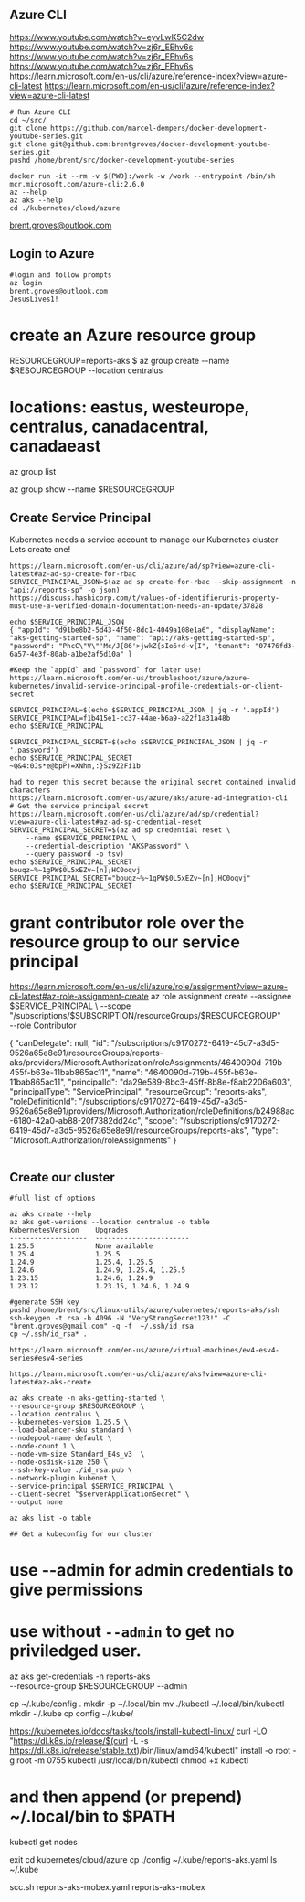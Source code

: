 ## Azure CLI
https://www.youtube.com/watch?v=eyvLwK5C2dw
https://www.youtube.com/watch?v=zj6r_EEhv6s
https://www.youtube.com/watch?v=zj6r_EEhv6s
https://www.youtube.com/watch?v=zj6r_EEhv6s
https://learn.microsoft.com/en-us/cli/azure/reference-index?view=azure-cli-latest
https://learn.microsoft.com/en-us/cli/azure/reference-index?view=azure-cli-latest

```
# Run Azure CLI
cd ~/src/
git clone https://github.com/marcel-dempers/docker-development-youtube-series.git
git clone git@github.com:brentgroves/docker-development-youtube-series.git
pushd /home/brent/src/docker-development-youtube-series

docker run -it --rm -v ${PWD}:/work -w /work --entrypoint /bin/sh mcr.microsoft.com/azure-cli:2.6.0
az --help
az aks --help
cd ./kubernetes/cloud/azure

```
brent.groves@outlook.com
## Login to Azure

```
#login and follow prompts
az login 
brent.groves@outlook.com
JesusLives1!
```
# create an Azure resource group
RESOURCEGROUP=reports-aks
$ az group create --name $RESOURCEGROUP --location centralus
# locations: eastus, westeurope, centralus, canadacentral, canadaeast

az group list

az group show --name $RESOURCEGROUP

## Create Service Principal

Kubernetes needs a service account to manage our Kubernetes cluster </br>
Lets create one! </br>

```
https://learn.microsoft.com/en-us/cli/azure/ad/sp?view=azure-cli-latest#az-ad-sp-create-for-rbac
SERVICE_PRINCIPAL_JSON=$(az ad sp create-for-rbac --skip-assignment -n "api://reports-sp" -o json)
https://discuss.hashicorp.com/t/values-of-identifieruris-property-must-use-a-verified-domain-documentation-needs-an-update/37828

echo $SERVICE_PRINCIPAL_JSON
{ "appId": "d91be8b2-5d43-4f50-8dc1-4049a108e1a6", "displayName": "aks-getting-started-sp", "name": "api://aks-getting-started-sp", "password": "PhcC\"V\"'Mc/J{86'>jwkZ{sIo6+d~v{I", "tenant": "07476fd3-6a57-4e3f-80ab-a1be2af5d10a" }

#Keep the `appId` and `password` for later use!
https://learn.microsoft.com/en-us/troubleshoot/azure/azure-kubernetes/invalid-service-principal-profile-credentials-or-client-secret

SERVICE_PRINCIPAL=$(echo $SERVICE_PRINCIPAL_JSON | jq -r '.appId')
SERVICE_PRINCIPAL=f1b415e1-cc37-44ae-b6a9-a22f1a31a48b
echo $SERVICE_PRINCIPAL

SERVICE_PRINCIPAL_SECRET=$(echo $SERVICE_PRINCIPAL_JSON | jq -r '.password')
echo $SERVICE_PRINCIPAL_SECRET
~Q&4:0Js*e@bpP)=XNhm,:}Sz9Z2Fi1b

had to regen this secret because the original secret contained invalid characters
https://learn.microsoft.com/en-us/azure/aks/azure-ad-integration-cli
# Get the service principal secret
https://learn.microsoft.com/en-us/cli/azure/ad/sp/credential?view=azure-cli-latest#az-ad-sp-credential-reset
SERVICE_PRINCIPAL_SECRET=$(az ad sp credential reset \
    --name $SERVICE_PRINCIPAL \
    --credential-description "AKSPassword" \
    --query password -o tsv)
echo $SERVICE_PRINCIPAL_SECRET
bouqz~%~1gPW$0L5xEZv~[n];HC0oqvj
SERVICE_PRINCIPAL_SECRET="bouqz~%~1gPW$0L5xEZv~[n];HC0oqvj"
echo $SERVICE_PRINCIPAL_SECRET
```

# grant contributor role over the resource group to our service principal
https://learn.microsoft.com/en-us/cli/azure/role/assignment?view=azure-cli-latest#az-role-assignment-create
az role assignment create --assignee $SERVICE_PRINCIPAL \
--scope "/subscriptions/$SUBSCRIPTION/resourceGroups/$RESOURCEGROUP" \
--role Contributor

{
  "canDelegate": null,
  "id": "/subscriptions/c9170272-6419-45d7-a3d5-9526a65e8e91/resourceGroups/reports-aks/providers/Microsoft.Authorization/roleAssignments/4640090d-719b-455f-b63e-11bab865ac11",
  "name": "4640090d-719b-455f-b63e-11bab865ac11",
  "principalId": "da29e589-8bc3-45ff-8b8e-f8ab2206a603",
  "principalType": "ServicePrincipal",
  "resourceGroup": "reports-aks",
  "roleDefinitionId": "/subscriptions/c9170272-6419-45d7-a3d5-9526a65e8e91/providers/Microsoft.Authorization/roleDefinitions/b24988ac-6180-42a0-ab88-20f7382dd24c",
  "scope": "/subscriptions/c9170272-6419-45d7-a3d5-9526a65e8e91/resourceGroups/reports-aks",
  "type": "Microsoft.Authorization/roleAssignments"
}
```
```
## Create our cluster

```
#full list of options

az aks create --help
az aks get-versions --location centralus -o table
KubernetesVersion    Upgrades
-------------------  -----------------------
1.25.5               None available
1.25.4               1.25.5
1.24.9               1.25.4, 1.25.5
1.24.6               1.24.9, 1.25.4, 1.25.5
1.23.15              1.24.6, 1.24.9
1.23.12              1.23.15, 1.24.6, 1.24.9

#generate SSH key
pushd /home/brent/src/linux-utils/azure/kubernetes/reports-aks/ssh
ssh-keygen -t rsa -b 4096 -N "VeryStrongSecret123!" -C "brent.groves@gmail.com" -q -f  ~/.ssh/id_rsa
cp ~/.ssh/id_rsa* .

https://learn.microsoft.com/en-us/azure/virtual-machines/ev4-esv4-series#esv4-series

https://learn.microsoft.com/en-us/cli/azure/aks?view=azure-cli-latest#az-aks-create

az aks create -n aks-getting-started \
--resource-group $RESOURCEGROUP \
--location centralus \
--kubernetes-version 1.25.5 \
--load-balancer-sku standard \
--nodepool-name default \
--node-count 1 \
--node-vm-size Standard_E4s_v3  \
--node-osdisk-size 250 \
--ssh-key-value ./id_rsa.pub \
--network-plugin kubenet \
--service-principal $SERVICE_PRINCIPAL \
--client-secret "$serverApplicationSecret" \
--output none

az aks list -o table

## Get a kubeconfig for our cluster

```
# use --admin for admin credentials to give permissions
# use without `--admin` to get no priviledged user.

az aks get-credentials -n reports-aks \
--resource-group $RESOURCEGROUP --admin

cp ~/.kube/config .
mkdir -p ~/.local/bin
mv ./kubectl ~/.local/bin/kubectl
mkdir ~/.kube
cp config ~/.kube/


https://kubernetes.io/docs/tasks/tools/install-kubectl-linux/
curl -LO "https://dl.k8s.io/release/$(curl -L -s https://dl.k8s.io/release/stable.txt)/bin/linux/amd64/kubectl"
install -o root -g root -m 0755 kubectl /usr/local/bin/kubectl
chmod +x kubectl
# and then append (or prepend) ~/.local/bin to $PATH
kubectl get nodes


exit
cd kubernetes/cloud/azure
cp ./config ~/.kube/reports-aks.yaml
ls ~/.kube

scc.sh reports-aks-mobex.yaml reports-aks-mobex 
```



